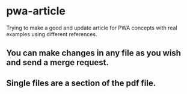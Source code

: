 # pwa-article
Trying to make a good and update article for PWA concepts with real examples using different references.

## You can make changes in any file as you wish and send a merge request.

## Single files are a section of the pdf file.
